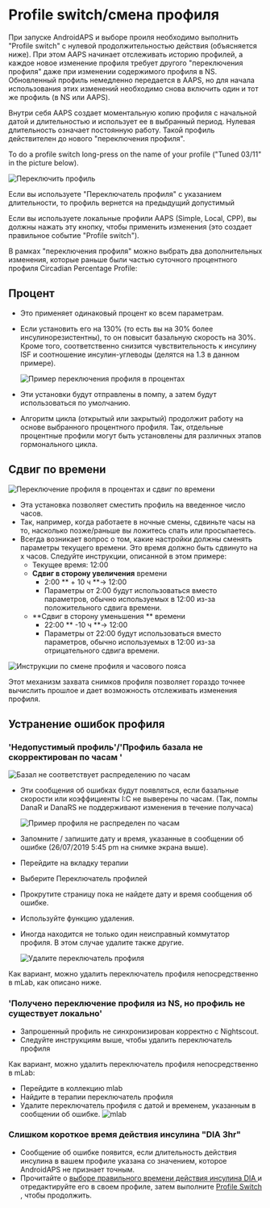 # Profile switch/смена профиля

При запуске AndroidAPS и выборе проиля необходимо выполнить "Profile switch" с нулевой продолжительностью действия (объясняется ниже). При этом AAPS начинает отслеживать историю профилей, а каждое новое изменение профиля требует другого "переключения профиля" даже при изменении содержимого профиля в NS. Обновленный профиль немедленно передается в AAPS, но для начала использования этих изменений необходимо снова включить один и тот же профиль (в NS или AAPS).

Внутри себя AAPS создает моментальную копию профиля с начальной датой и длительностью и использует ее в выбранный период. Нулевая длительность означает постоянную работу. Такой профиль действителен до нового "переключения профиля".

To do a profile switch long-press on the name of your profile ("Tuned 03/11" in the picture below).

![Переключить профиль](../images/ProfileSwitch_HowTo.png)

Если вы используете "Переключатель профиля" с указанием длительности, то профиль вернется на предыдущий допустимый

Если вы используете локальные профили AAPS (Simple, Local, CPP), вы должны нажать эту кнопку, чтобы применить изменения (это создает правильное событие "Profile switch").

В рамках "переключения профиля" можно выбрать два дополнительных изменения, которые раньше были частью суточного процентного профиля Circadian Percentage Profile:

## Процент

* Это применяет одинаковый процент ко всем параметрам. 
* Если установить его на 130% (то есть вы на 30% более инсулинорезистентны), то он повысит базальную скорость на 30%. Кроме того, соответственно снизится чувствительность к инсулину ISF и соотношение инсулин-углеводы (делятся на 1.3 в данном примере).
  
  ![Пример переключения профиля в процентах](../images/ProfileSwitchPercentage.png)

* Эти установки будут отправлены в помпу, а затем будут использоваться по умолчанию.

* Алгоритм цикла (открытый или закрытый) продолжит работу на основе выбранного процентного профиля. Так, отдельные процентные профили могут быть установлены для различных этапов гормонального цикла.

## Сдвиг по времени

![Переключение профиля в процентах и сдвиг по времени](../images/ProfileSwitchTimeShift2.png)

* Эта установка позволяет сместить профиль на введенное число часов. 
* Так, например, когда работаете в ночные смены, сдвиньте часы на то, насколько позже/раньше вы ложитесь спать или просыпаетесь.
* Всегда возникает вопрос о том, какие настройки должны сменять параметры текущего времени. Это время должно быть сдвинуто на х часов. Следуйте инструкции, описанной в этом примере: 
  * Текущее время: 12:00
  * **Сдвиг в сторону увеличения** времени 
    * 2:00 ** + 10 ч **-> 12:00
    * Параметры от 2:00 будут использоваться вместо параметров, обычно используемых в 12:00 из-за положительного сдвига времени.
  * **Сдвиг в сторону уменьшения ** времени 
    * 22:00 ** -10 ч **-> 12:00
    * Параметры от 22:00 будут использоваться вместо параметров, обычно используемых в 12:00 из-за отрицательного сдвига времени.

![Инструкции по смене профиля и часового пояса](../images/ProfileSwitch_PlusMinus2.png)

Этот механизм захвата снимков профиля позволяет гораздо точнее вычислить прошлое и дает возможность отслеживать изменения профиля.

## Устранение ошибок профиля

### 'Недопустимый профиль'/'Профиль базала не скорректирован по часам '

![Базал не соответствует распределению по часам](../images/BasalNotAlignedToHours2.png)

* Эти сообщения об ошибках будут появляться, если базальные скорости или коэффициенты I:C не выверены по часам. (Так, помпы DanaR и DanaRS не поддерживают изменения в течение получаса)
  
  ![Пример профиля не распределен по часам](../images/ProfileNotAlignedToHours.png)

* Запомните / запишите дату и время, указанные в сообщении об ошибке (26/07/2019 5:45 pm на снимке экрана выше).

* Перейдите на вкладку терапии
* Выберите Переключатель профилей
* Прокрутите страницу пока не найдете дату и время сообщения об ошибке.
* Используйте функцию удаления.
* Иногда находится не только один неисправный коммутатор профиля. В этом случае удалите также другие.
  
  ![Удалите переключатель профиля](../images/PSRemove.png)

Как вариант, можно удалить переключатель профиля непосредственно в mLab, как описано ниже.

### 'Получено переключение профиля из NS, но профиль не существует локально'

* Запрошенный профиль не синхронизирован корректно с Nightscout.
* Следуйте инструкциям выше, чтобы удалить переключатель профиля

Как вариант, можно удалить переключатель профиля непосредственно в mLab:

* Перейдите в коллекцию mlab
* Найдите в терапии переключатель профиля
* Удалите переключатель профиля с датой и временем, указанным в сообщении об ошибке. ![mlab](../images/mLabDeletePS.png)

### Слишком короткое время действия инсулина "DIA 3hr"

* Сообщение об ошибке появится, если длительность действия инсулина в вашем профиле указана со значением, которое AndroidAPS не признает точным. 
* Прочитайте о [ выборе правильного времени действия инсулина DIA ](http://www.diabettech.com/insulin/why-we-are-regularly-wrong-in-the-duration-of-insulin-action-dia-times-we-use-and-why-it-matters/) и отредактируйте его в своем профиле, затем выполните [ Profile Switch ](../Usage/Profiles), чтобы продолжить.